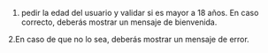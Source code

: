 1. pedir la
edad del usuario y validar si es mayor a 18
años. En caso correcto, deberás mostrar un
mensaje de bienvenida.

2.En caso de que no lo sea, deberás mostrar un
mensaje de error.
